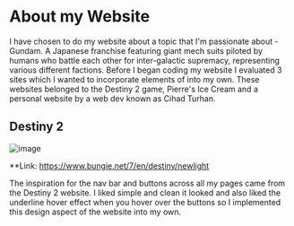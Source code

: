 # About my Website

I have chosen to do my website about a topic that I'm passionate about - Gundam. A Japanese franchise featuring giant mech suits piloted by humans who battle each other for inter-galactic supremacy, representing various different factions. 
Before I began coding my website I evaluated 3 sites which I wanted to incorporate elements of into my own. These websites belonged to the Destiny 2 game, Pierre's Ice Cream and a personal website by a web dev known as Cihad Turhan.

## Destiny 2

![image](https://github.com/Navheen0508/Svelte2023/assets/131924590/3da881ca-5101-429b-ac29-c8e395853e3e)

**Link: https://www.bungie.net/7/en/destiny/newlight

The inspiration for the nav bar and buttons across all my pages came from the Destiny 2 website. I liked simple and clean it looked and also liked the underline hover effect when you hover over the buttons so I implemented this design aspect of 
the website into my own. 
